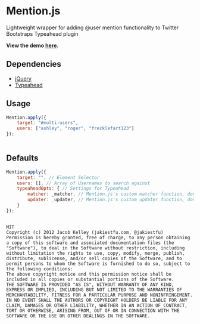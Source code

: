 # Mention.js

Lightweight wrapper for adding @user mention functionality to Twitter Bootstraps Typeahead plugin

<b>View the demo <a href="http://jsfiddle.net/jakie8/qCXD5/" target="_blank">here</a>.</b>

## Dependencies
* <a href="https://github.com/jquery/jquery" target="_blank">jQuery</a>
* <a href="https://github.com/twitter/bootstrap" target="_blank">Typeahead</a>

## Usage
`````javascript
Mention.apply({
    target: "#multi-users",
    users: ["ashley", "roger", "frecklefart123"]
});
 
`````

## Defaults
`````javascript
Mention.apply({
    target: "", // Element Selector
    users: [], // Array of Usernames to search against
    typeaheadOpts: { // Settings for Typeahead
        matcher: _matcher, // Mention.js's custom matcher function, don't change
        updater: _updater, // Mention.js's custom updater function, don't change
    }
});
 
`````
 
`````
MIT
Copyright (c) 2012 Jacob Kelley (jakiestfu.com, @jakiestfu)
Permission is hereby granted, free of charge, to any person obtaining a copy of this software and associated documentation files (the "Software"), to deal in the Software without restriction, including without limitation the rights to use, copy, modify, merge, publish, distribute, sublicense, and/or sell copies of the Software, and to permit persons to whom the Software is furnished to do so, subject to the following conditions:
The above copyright notice and this permission notice shall be included in all copies or substantial portions of the Software.
THE SOFTWARE IS PROVIDED "AS IS", WITHOUT WARRANTY OF ANY KIND, EXPRESS OR IMPLIED, INCLUDING BUT NOT LIMITED TO THE WARRANTIES OF MERCHANTABILITY, FITNESS FOR A PARTICULAR PURPOSE AND NONINFRINGEMENT. IN NO EVENT SHALL THE AUTHORS OR COPYRIGHT HOLDERS BE LIABLE FOR ANY CLAIM, DAMAGES OR OTHER LIABILITY, WHETHER IN AN ACTION OF CONTRACT, TORT OR OTHERWISE, ARISING FROM, OUT OF OR IN CONNECTION WITH THE SOFTWARE OR THE USE OR OTHER DEALINGS IN THE SOFTWARE.
`````
